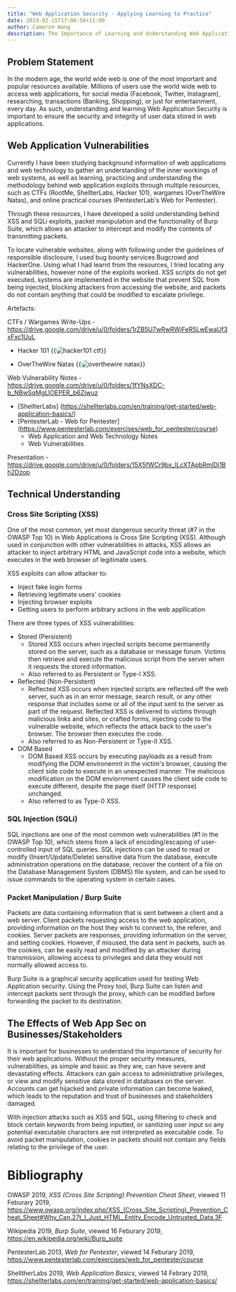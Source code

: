 ```yaml
---
title: "Web Application Security - Applying Learning to Practice"
date: 2019-02-15T17:06:56+11:00
author: Cameron Wang
description: The Importance of Learning and Understanding Web Application Security, and its Effects on Businesses and Stakeholders
---
```

## Problem Statement
In the modern age, the world wide web is one of the most important and popular resources available. 
Millions of users use the world wide web to access web applications, for social media (Facebook, Twitter, Instagram), researching, transactions (Banking, Shopping), or just for entertainment, every day. 
As such, understanding and learning Web Application Security is important to ensure the security and integrity of user data stored in web applications.

## Web Application Vulnerabilities
Currently I have been studying background information of web applications and web technology to gather an understanding of the inner workings of web systems, as well as learning, practicing and understanding the methodology behind web application exploits through multiple resources, 
such as CTFs (RootMe, ShellterLabs, Hacker 101), wargames (OverTheWire Natas), and online practical courses (PentesterLab's Web for Pentester).

Through these resources, I have developed a solid understanding behind XSS and SQLi exploits, packet manipulation and the functionality of Burp Suite, which allows an attacker to intercept and modify the contents of transmitting packets.
	
To locate vulnerable websites, along with following under the guidelines of responsible disclosure, I used bug bounty services Bugcrowd and HackerOne. 
Using what I had learnt from the resources, I tried locating any vulnerabilities, however none of the exploits worked. 
XSS scripts do not get executed, systems are implemented in the website that prevent SQL from being injected, blocking attackers from accessing the website, and packets do not contain anything that could be modified to escalate privilege.

Artefacts:

CTFs / Wargames Write-Ups - https://drive.google.com/drive/u/0/folders/1rZB5U7wRwRWjFeR5LwEwaUf3xFxc1UuL

- Hacker 101
{{<image src="/img/hacker101_ctf.jpg" alt="hacker101 ctf" position="center" style="border-radius: 8px;">}}
	
- OverTheWire Natas
{{<image src="/img/overthewire_natas.jpg" alt="overthewire natas" position="center" style="border-radius: 8px;">}}
	
Web Vulnerability Notes - https://drive.google.com/drive/u/0/folders/1fYNsXDC-b_NBwSqMgLIOEPER_b6Ziwuz

- [ShellterLabs] (https://shellterlabs.com/en/training/get-started/web-application-basics/)
- [PentesterLab - Web for Pentester] (https://www.pentesterlab.com/exercises/web_for_pentester/course)
	- Web Application and Web Technology Notes
	- Web Vulnerabilities
		
Presentation - https://drive.google.com/drive/u/0/folders/15X5fWCr9bx_ILcXTApbRmlDi1Bh2Dzop

## Technical Understanding
### Cross Site Scripting (XSS)
One of the most common, yet most dangerous security threat (#7 in the OWASP Top 10) in Web Applications is Cross Site Scripting (XSS). Although used in conjunction with other vulnerabilities in attacks, XSS allows an attacker to inject arbitrary HTML and JavaScript code into a website, which executes in the web browser of legitimate users. 

XSS exploits can allow attacker to:
- Inject fake login forms
- Retrieving legitimate users' cookies
- Injecting browser exploits
- Getting users to perform arbitrary actions in the web appllication

There are three types of XSS vulnerabilities:
- Stored (Persistent)
	- Stored XSS occurs when injected scripts become permanently stored on the server, such as a database or message forum. Victims then retrieve and execute the malicious script from the server when it requests the stored information.
	- Also referred to as Persistent or Type-I XSS.
- Reflected (Non-Persistent)
	- Reflected XSS occurs when injected scripts are reflected off the web server, such as in an error message, search result, or any other response that includes some or all of the input sent to the server as part of the request. Reflected XSS is delivered to victims through malicious links and sites, or crafted forms, injecting code to the vulnerable website, which reflects the attack back to the user's browser. The browser then executes the code.
	- Also referred to as Non-Persistent or Type-II XSS.
- DOM Based
	- DOM Based XSS occurs by executing payloads as a result from modifying the DOM environemnt in the victim's browser, causing the client side code to execute in an unexpected manner. The malicious modification on the DOM enviornment causes the client side code to execute different, despite the page itself (HTTP response) unchanged.
	- Also referred to as Type-0 XSS.

### SQL Injection (SQLi)
SQL injections are one of the most common web vulnerabilities (#1 in the OWASP Top 10), which stems from a lack of encoding/escaping of user-controlled input of SQL queries. SQL injections can be used to read or modify (Insert/Update/Delete) sensitive data from the database, execute administration operations on the database, recover the content of a file on the Database Management System (DBMS) file system, and can be used to issue commands to the operating system in certain cases.

### Packet Manipulation / Burp Suite
Packets are data containing information that is sent between a client and a web server. Client packets requesting access to the web application, providing information on the host they wish to connect to, the referer, and cookies. Server packets are responses, providing information on the server, and setting cookies. However, if misused, the data sent in packets, such as the cookies, can be easily read and modified by an attacker during transmission, allowing access to privileges and data they would not normally allowed access to.

Burp Suite is a graphical security application used for testing Web Application security. Using the Proxy tool, Burp Suite can listen and intercept packets sent through the proxy, which can be modified before forwarding the packet to its destination.

## The Effects of Web App Sec on Businesses/Stakeholders
It is important for businesses to understand the importance of security for their web applications. Without the proper security measures, vulnerabilities, as simple and basic as they are, can have severe and devastating effects. 
Attackers can gain access to administrative privileges, or view and modify sensitive data stored in databases on the server. 
Accounts can get hijacked and private information can become leaked, which leads to the reputation and trust of businesses and stakeholders damaged.

With injection attacks such as XSS and SQL, using filtering to check and block certain keywords from being inputted, or sanitizing user input so any potential executable characters are not interpreted as executable code. To avoid packet manipulation, cookies in packets should not contain any fields relating to the privilege of the user.

# Bibliography
OWASP 2019, *XSS (Cross Site Scripting) Prevention Cheat Sheet*, viewed 11 Feburary 2019, <https://www.owasp.org/index.php/XSS_(Cross_Site_Scripting)_Prevention_Cheat_Sheet#Why_Can.27t_I_Just_HTML_Entity_Encode_Untrusted_Data.3F>

Wikipedia 2019, *Burp Suite*, viewed 16 Feburary 2019, <https://en.wikipedia.org/wiki/Burp_suite>

PentesterLab 2013, *Web for Pentester*, viewed 14 Feburary 2019, <https://www.pentesterlab.com/exercises/web_for_pentester/course>

ShelltherLabs 2019, *Web Application Basics*, viewed 14 Febrary 2019, <https://shellterlabs.com/en/training/get-started/web-application-basics/>
